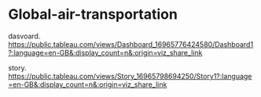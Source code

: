 # Global-air-transportation
dasvoard.  https://public.tableau.com/views/Dashboard_16965776424580/Dashboard1?:language=en-GB&:display_count=n&:origin=viz_share_link

story.  https://public.tableau.com/views/Story_16965798694250/Story1?:language=en-GB&:display_count=n&:origin=viz_share_link
